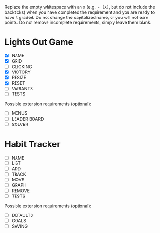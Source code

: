 Replace the empty whitespace with an `X` (e.g., `- [X]`, but do not include the backticks) when you have completed the requirement and you are ready to have it graded. Do not change the capitalized name, or you will not earn points. Do not remove incomplete requirements, simply leave them blank.

# Lights Out Game

-   [x] NAME
-   [x] GRID
-   [ ] CLICKING
-   [x] VICTORY
-   [x] RESIZE
-   [x] RESET
-   [ ] VARIANTS
-   [ ] TESTS

Possible extension requirements (optional):

-   [ ] MENUS
-   [ ] LEADER BOARD
-   [ ] SOLVER

# Habit Tracker

-   [ ] NAME
-   [ ] LIST
-   [ ] ADD
-   [ ] TRACK
-   [ ] MOVE
-   [ ] GRAPH
-   [ ] REMOVE
-   [ ] TESTS

Possible extension requirements (optional):

-   [ ] DEFAULTS
-   [ ] GOALS
-   [ ] SAVING
